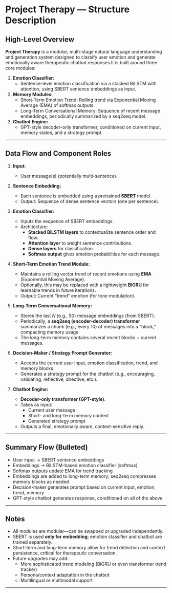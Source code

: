 
# Project Therapy — Structure Description

## High-Level Overview

**Project Therapy** is a modular, multi-stage natural language understanding and generation system designed to classify user emotion and generate emotionally aware therapeutic chatbot responses.It is built around three core modules:

1. **Emotion Classifier:**
   - Sentence-level emotion classification via a stacked BiLSTM with attention, using SBERT sentence embeddings as input.
2. **Memory Modules:**
   - Short-Term Emotion Trend: Rolling trend via Exponential Moving Average (EMA) of softmax outputs.
   - Long-Term Conversational Memory: Sequence of recent message embeddings, periodically summarized by a seq2seq model.
3. **Chatbot Engine:**
   - GPT-style decoder-only transformer, conditioned on current input, memory states, and a strategy prompt.

---

## Data Flow and Component Roles

1. **Input:**

   - User message(s) (potentially multi-sentence).
2. **Sentence Embedding:**

   - Each sentence is embedded using a pretrained **SBERT** model.
   - Output: Sequence of dense sentence vectors (one per sentence).
3. **Emotion Classifier:**

   - Inputs the sequence of SBERT embeddings.
   - Architecture:
     - **Stacked BiLSTM layers** to contextualize sentence order and flow.
     - **Attention layer** to weight sentence contributions.
     - **Dense layers** for classification.
     - **Softmax output** gives emotion probabilities for each message.
4. **Short-Term Emotion Trend Module:**

   - Maintains a rolling vector trend of recent emotions using **EMA** (Exponential Moving Average).
   - Optionally, this may be replaced with a lightweight **BiGRU** for learnable trends in future iterations.
   - Output: Current “trend” emotion (for tone modulation).
5. **Long-Term Conversational Memory:**

   - Stores the last *N* (e.g., 50) message embeddings (from SBERT).
   - Periodically, a **seq2seq (encoder-decoder) transformer** summarizes a chunk (e.g., every 10) of messages into a “block,” compacting memory usage.
   - The long-term memory contains several recent blocks + current messages.
6. **Decision-Maker / Strategy Prompt Generator:**

   - Accepts the current user input, emotion classification, trend, and memory blocks.
   - Generates a strategy prompt for the chatbot (e.g., encouraging, validating, reflective, directive, etc.).
7. **Chatbot Engine:**

   - **Decoder-only transformer (GPT-style)**.
   - Takes as input:
     - Current user message
     - Short- and long-term memory context
     - Generated strategy prompt
   - Outputs a final, emotionally aware, context-sensitive reply.

---

## Summary Flow (Bulleted)

- User input → SBERT sentence embeddings
- Embeddings → BiLSTM-based emotion classifier (softmax)
- Softmax outputs update EMA for trend tracking
- Embeddings are added to long-term memory; seq2seq compresses memory blocks as needed
- Decision-maker generates prompt based on current input, emotion, trend, memory
- GPT-style chatbot generates response, conditioned on all of the above

---

## Notes

- All modules are modular—can be swapped or upgraded independently.
- SBERT is used **only for embedding**; emotion classifier and chatbot are trained separately.
- Short-term and long-term memory allow for trend detection and context persistence, critical for therapeutic conversation.
- Future upgrades may add:
  - More sophisticated trend modeling (BiGRU or even transformer trend tracker)
  - Persona/context adaptation in the chatbot
  - Multilingual or multimodal support

---
